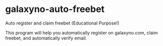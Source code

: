 # galaxyno-auto-freebet
Auto register and claim freebet (Educational Purpose!)

This program will help you automatically register on galaxyno.com, claim freebet, and automatically verify email.
